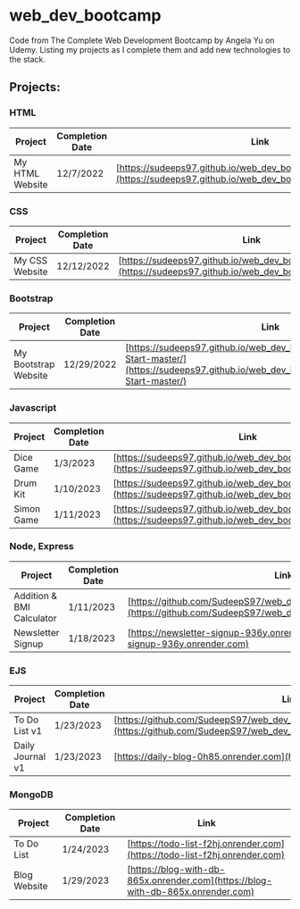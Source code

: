 # web_dev_bootcamp
Code from The Complete Web Development Bootcamp by Angela Yu on Udemy.
Listing my projects as I complete them and add new technologies to the stack.


## Projects:

### HTML
| Project | Completion Date | Link |
|---|---|---|
| My HTML Website | 12/7/2022 | [https://sudeeps97.github.io/web_dev_bootcamp/my_html_website/](https://sudeeps97.github.io/web_dev_bootcamp/my_html_website/) |

### CSS
| Project | Completion Date | Link |
|---|---|---|
| My CSS Website | 12/12/2022 | [https://sudeeps97.github.io/web_dev_bootcamp/my_css_site/](https://sudeeps97.github.io/web_dev_bootcamp/my_css_site/) |

### Bootstrap
| Project | Completion Date | Link |
|---|---|---|
| My Bootstrap Website | 12/29/2022 | [https://sudeeps97.github.io/web_dev_bootcamp/bootstrap/TinDog-Start-master/](https://sudeeps97.github.io/web_dev_bootcamp/bootstrap/TinDog-Start-master/) |

### Javascript
| Project | Completion Date | Link |
|---|---|---|
| Dice Game | 1/3/2023 | [https://sudeeps97.github.io/web_dev_bootcamp/dice_game/](https://sudeeps97.github.io/web_dev_bootcamp/dice_game/) |
| Drum Kit | 1/10/2023 | [https://sudeeps97.github.io/web_dev_bootcamp/drum_kit/](https://sudeeps97.github.io/web_dev_bootcamp/drum_kit/) |
| Simon Game | 1/11/2023 | [https://sudeeps97.github.io/web_dev_bootcamp/simon_game/](https://sudeeps97.github.io/web_dev_bootcamp/simon_game/) |

### Node, Express
| Project | Completion Date | Link |
|---|---|---|
| Addition & BMI Calculator | 1/11/2023 | [https://github.com/SudeepS97/web_dev_bootcamp/tree/main/calculator](https://github.com/SudeepS97/web_dev_bootcamp/tree/main/calculator) |
| Newsletter Signup | 1/18/2023 | [https://newsletter-signup-936y.onrender.com](https://newsletter-signup-936y.onrender.com) |

### EJS
| Project | Completion Date | Link |
|---|---|---|
| To Do List v1 | 1/23/2023 | [https://github.com/SudeepS97/web_dev_bootcamp/tree/main/_testing/todolist_v1/](https://github.com/SudeepS97/web_dev_bootcamp/tree/main/_testing/todolist_v1/) |
| Daily Journal v1 | 1/23/2023 | [https://daily-blog-0h85.onrender.com](https://daily-blog-0h85.onrender.com) |

### MongoDB
| Project | Completion Date | Link |
|---|---|---|
| To Do List | 1/24/2023 | [https://todo-list-f2hj.onrender.com](https://todo-list-f2hj.onrender.com) |
| Blog Website | 1/29/2023 | [https://blog-with-db-865x.onrender.com](https://blog-with-db-865x.onrender.com) |
